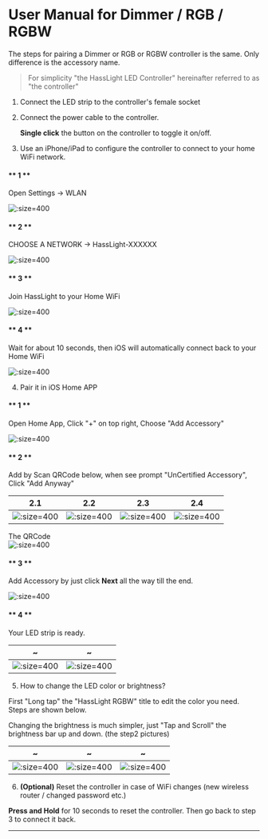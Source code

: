 # User Manual for Dimmer / RGB / RGBW

The steps for pairing a Dimmer or RGB or RGBW controller is the same. Only difference is the  accessory name.  

> For simplicity "the HassLight LED Controller" hereinafter referred to as "the controller" 

1. Connect the LED strip to the controller's female socket
2. Connect the power cable to the controller. 
 
   **Single click** the button on the controller to toggle it on/off.  

3. Use an iPhone/iPad to configure the controller to connect to your home WiFi network.

<!-- tabs:start -->

  #### ** 1 **

  Open Settings -> WLAN

  ![](/imgs/ios/ios_wifi_1.jpg ':size=400')

  #### ** 2 **

  CHOOSE A NETWORK -> HassLight-XXXXXX 

  ![](/imgs/ios/ios_wifi_2.jpg ':size=400')
  
  #### ** 3 **

  Join HassLight to your Home WiFi

  ![](/imgs/ios/ios_wifi_3.jpg ':size=400')

  #### ** 4 **

  Wait for about 10 seconds, then iOS will automatically connect back to your Home WiFi

  ![](/imgs/ios/ios_wifi_4.jpg ':size=400')

<!-- tabs:end -->

4. Pair it in iOS Home APP

<!-- tabs:start -->

  #### ** 1 **

  Open Home App, Click "+" on top right, Choose "Add Accessory"

  ![](/imgs/ios/homekit_1.jpg ':size=400')

  #### ** 2 **

  Add by Scan QRCode below, when see prompt "UnCertified Accessory", Click "Add Anyway"

  2.1 | 2.2 | 2.3 | 2.4
  --  | --  | --  | --
  ![](/imgs/ios/homekit_2_1.jpg ':size=400') | ![](/imgs/ios/homekit_2_2.jpg ':size=400') | ![](/imgs/ios/homekit_2_3.jpg ':size=400') | ![](/imgs/ios/homekit_2_4.jpg ':size=400')

  The QRCode  
  ![](/imgs/qrcode.png ':size=400')

  #### ** 3 **

  Add Accessory by just click **Next** all the way till the end.   

  ![](/imgs/ios/homekit_3_ios13_rgbw.jpg ':size=400') 

  #### ** 4 **

  Your LED strip is ready.
  
  ~ | ~ 
  --  | -- 
  ![](/imgs/ios/homekit_4_1_ios13_rgbw.jpg ':size=400') | ![](/imgs/ios/homekit_4_2_ios13_rgbw.jpg ':size=400') 

<!-- tabs:end -->

5. How to change the LED color or brightness?  

  First "Long tap" the "HassLight RGBW" title to edit the color you need. Steps are shown below.

  Changing the brightness is much simpler, just "Tap and Scroll" the brightness bar up and down. (the step2 pictures)

  ~ | ~ | ~ 
  -- | -- | --
  ![](/imgs/ios/homekit_4_1_ios13_rgbw.jpg ':size=400') | ![](/imgs/ios/homekit_4_2_ios13_rgbw.jpg ':size=400') | ![](/imgs/ios/homekit_4_3_ios13_rgbw.jpg ':size=400') 


6. **(Optional)** Reset the controller in case of WiFi changes (new wireless router / changed password etc.)

  **Press and Hold** for 10 seconds to reset the controller. Then go back to step 3 to connect it back.

----